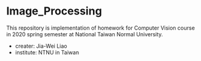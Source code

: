 # Image_Processing

This repository is implementation of homework for Computer Vision course in 2020 spring semester at National Taiwan Normal University.

- creater: Jia-Wei Liao
- institute: NTNU in Taiwan
